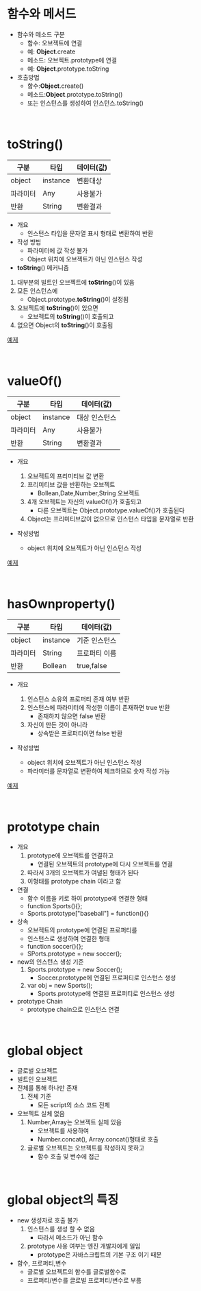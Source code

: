 # 함수와 메서드
+ 함수와 메소드 구분
    + 함수: 오브젝트에 연결
    + 예: **Object**.create
    + 메소드: 오브젝트.prototype에 연결
    + 예: **Object**.prototype.toString
+ 호출방법
    + 함수:**Object**.create()
    + 메소드:**Object**.prototype.toString()
    + 또는 인스턴스를 생성하여 인스턴스.toString()


<br/>

# toString()
구분|타입|데이터(값)
---|----|---------
object|instance|변환대상
파라미터|Any|사용불가
반환|String|변환결과


+ 개요
    + 인스턴스 타입을 문자열 표시 형태로 변환하여 반환
+ 작성 방법
    + 파라미터에 값 작성 불가
    + Object 위치에 오브젝트가 아닌 인스턴스 작성
+ **toString**() 메커니즘
1. 대부분의 빌트인 오브젝트에 **toString**()이 있음
2. 모든 인스턴스에
    + Object.prototype.**toString**()이 설정됨
3. 오브젝트에 **toString**()이 있으면
    + 오브젝트의 **toString**()이 호출되고
4. 없으면 Object의 **toString**()이 호출됨

[예제](./1.html)

<br/>

# valueOf()

구분|타입|데이터(값)
---|----|---------
object|instance|대상 인스턴스
파라미터|Any|사용불가
반환|String|변환결과

+ 개요
    1. 오브젝트의 프리미티브 값 변환
    2. 프리미티브 값을 반환하는 오브젝트
         + Bollean,Date,Number,String 오브젝트
    3. 4개 오브젝트는 자신의 valueOf()가 호출되고
         + 다른 오브젝트는 Object.prototype.valueOf()가 호출된다
    4. Object는 프리미티브값이 없으므로 인스턴스 타입을 문자열로 반환

+ 작성방법
    + object 위치에 오브젝트가 아닌 인스턴스 작성

[예제](./2.html)

<br/>

# hasOwnproperty()

구분|타입|데이터(값)
---|----|---------
object|instance|기준 인스턴스
파라미터|String|프로퍼티 이름
반환|Bollean|true,false

+ 개요
    1. 인스턴스 소유의 프로퍼티 존재 여부 반환
    2. 인스턴스에 파라미터에 작성한 이름이 존재하면 true 반환
         + 존재하지 않으면 false 반환
    3. 자신이 만든 것이 아니라
         + 상속받은 프로퍼티이면 false 반환

+ 작성방법
    + object 위치에 오브젝트가 아닌 인스턴스 작성
    + 파라미터를 문자열로 변환하여 체크하므로 숫자 작성 가능

[예제](./3.html)

<br/>

# prototype chain
+ 개요
    1. prototype에 오브젝트를 연결하고
        + 연결된 오브젝트의 prototype에 다시 오브젝트를 연결
    2. 따라서 3개의 오브젝트가 여녈된 형태가 된다
    3. 이형태를 prototype chain 이라고 함
+ 연결
    + 함수 이름을 키로 하여 prototype에 연결한 형태
    + function Sports(){};
    + Sports.prototype["baseball"] = function(){}
+ 상속
    + 오브젝트의 prototype에 연결된 프로퍼티를
    + 인스턴스로 생성하여 연결한 형태
    + function soccer(){};
    + SPorts.prototype = new soccer(); <!-- 프로토타입체인 -->
+ new의 인스턴스 생성 기준
    1. Sports.prototype = new Soccer();
        - Soccer.prototype에 연결된 프로퍼티로 인스턴스 생성
    2. var obj = new Sports();
        - Sports.prototype에 연결된 프로퍼티로 인스턴스 생성
+ prototype Chain
    - prototype chain으로 인스턴스 연결       

<br/>

# global object

+ 글로벌 오브젝트
+ 빌트인 오브젝트
+ 전체를 통해 하나만 존재
    1. 전체 기준
        + 모든 script의 소스 코드 전체
+ 오브젝트 실체 없음
    1. Number,Array는 오브젝트 실체 있음
        + 오브젝트를 사용하여
        + Number.concat(), Array.concat()형태로 호출
    2. 글로벌 오브젝트는 오브젝트를 작성하지 못하고
        + 함수 호출 및 변수에 접근

<br/>

# global object의 특징

+ new 생성자로 호출 불가
    1. 인스턴스를 생성 할 수 없음
        + 따라서 메소드가 아닌 함수
    2. prototype 사용 여부는 엔진 개발자에게 일임
        + prototype은 자바스크립트의 기본 구조 이기 때문
+ 함수, 프로퍼티,변수
    + 글로벌 오브젝트의 함수를 글로벌함수로
    + 프로퍼티/변수를 글로벌 프로퍼티/변수로 부름

